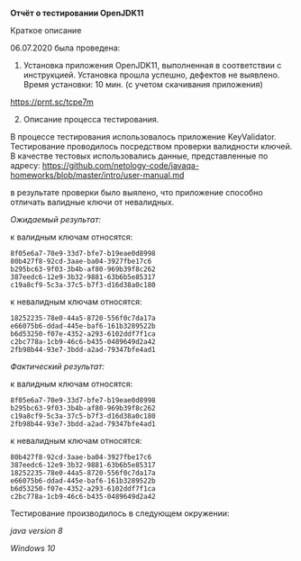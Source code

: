 **Отчёт о тестировании OpenJDK11**

Краткое описание

06.07.2020 была проведена:
1. Установка приложения OpenJDK11, выполненная в соответствии с инструкцией. Установка прошла успешно, дефектов не выявлено. Время установки: 10 мин. (с учетом скачивания приложения)

https://prnt.sc/tcpe7m

2. Описание процесса тестирования.

В процессе тестирования использовалось приложение KeyValidator. Тестирование проводилось посредством проверки валидности ключей.
В качестве тестовых использовались данные, представленные по адресу: https://github.com/netology-code/javaqa-homeworks/blob/master/intro/user-manual.md

в результате проверки было выялено, что приложение способно отличать валидные ключи от невалидных.

*Ожидаемый результат:*

к валидным ключам относятся:

    8f05e6a7-70e9-33d7-bfe7-b19eae0d8998
    80b427f8-92cd-3aae-ba04-3927fbe17c6
    b295bc63-9f03-3b4b-af80-969b39f8c262
    387eedc6-12e9-3b32-9881-63b6b5e85317
    c19a8cf9-5c3a-37c5-b7f3-d16d38a0c180

к невалидным ключам относятся:

    18252235-78e0-44a5-8720-556f0c7da17a
    e66075b6-ddad-445e-baf6-161b3289522b
    b6d53250-f07e-4352-a293-6102ddf7f1ca
    c2bc778a-1cb9-46c6-b435-0489649d2a42
    2fb98b44-93e7-3bdd-a2ad-79347bfe4ad1

*Фактический результат:*

к валидным ключам относятся:

    8f05e6a7-70e9-33d7-bfe7-b19eae0d8998
    b295bc63-9f03-3b4b-af80-969b39f8c262
    c19a8cf9-5c3a-37c5-b7f3-d16d38a0c180
    2fb98b44-93e7-3bdd-a2ad-79347bfe4ad1

к невалидным ключам относятся:

    80b427f8-92cd-3aae-ba04-3927fbe17c6
    387eedc6-12e9-3b32-9881-63b6b5e85317
    18252235-78e0-44a5-8720-556f0c7da17a
    e66075b6-ddad-445e-baf6-161b3289522b
    b6d53250-f07e-4352-a293-6102ddf7f1ca
    c2bc778a-1cb9-46c6-b435-0489649d2a42

Тестирование производилось в следующем окружении:

*java version 8*

*Windows 10*
